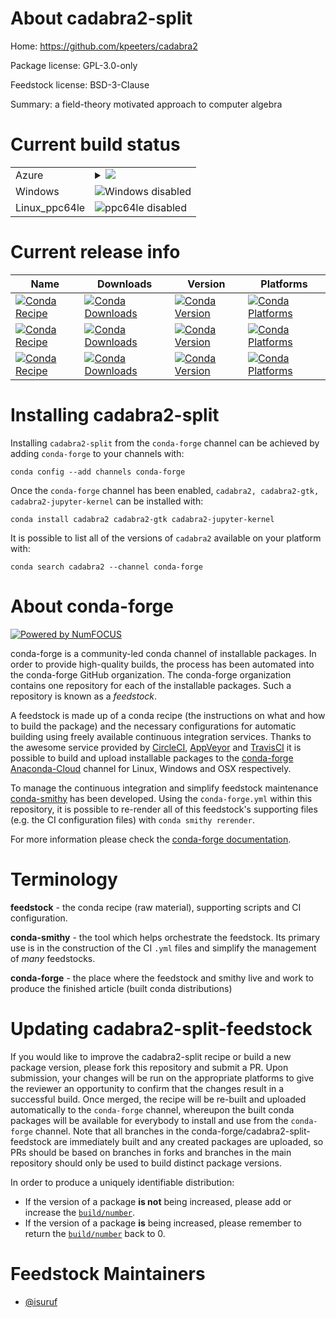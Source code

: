 About cadabra2-split
====================

Home: https://github.com/kpeeters/cadabra2

Package license: GPL-3.0-only

Feedstock license: BSD-3-Clause

Summary: a field-theory motivated approach to computer algebra



Current build status
====================


<table>
    
  <tr>
    <td>Azure</td>
    <td>
      <details>
        <summary>
          <a href="https://dev.azure.com/conda-forge/feedstock-builds/_build/latest?definitionId=9455&branchName=master">
            <img src="https://dev.azure.com/conda-forge/feedstock-builds/_apis/build/status/cadabra2-feedstock?branchName=master">
          </a>
        </summary>
        <table>
          <thead><tr><th>Variant</th><th>Status</th></tr></thead>
          <tbody><tr>
              <td>linux_python3.6.____cpython</td>
              <td>
                <a href="https://dev.azure.com/conda-forge/feedstock-builds/_build/latest?definitionId=9455&branchName=master">
                  <img src="https://dev.azure.com/conda-forge/feedstock-builds/_apis/build/status/cadabra2-feedstock?branchName=master&jobName=linux&configuration=linux_python3.6.____cpython" alt="variant">
                </a>
              </td>
            </tr><tr>
              <td>linux_python3.7.____cpython</td>
              <td>
                <a href="https://dev.azure.com/conda-forge/feedstock-builds/_build/latest?definitionId=9455&branchName=master">
                  <img src="https://dev.azure.com/conda-forge/feedstock-builds/_apis/build/status/cadabra2-feedstock?branchName=master&jobName=linux&configuration=linux_python3.7.____cpython" alt="variant">
                </a>
              </td>
            </tr><tr>
              <td>linux_python3.8.____cpython</td>
              <td>
                <a href="https://dev.azure.com/conda-forge/feedstock-builds/_build/latest?definitionId=9455&branchName=master">
                  <img src="https://dev.azure.com/conda-forge/feedstock-builds/_apis/build/status/cadabra2-feedstock?branchName=master&jobName=linux&configuration=linux_python3.8.____cpython" alt="variant">
                </a>
              </td>
            </tr><tr>
              <td>osx_python3.6.____cpython</td>
              <td>
                <a href="https://dev.azure.com/conda-forge/feedstock-builds/_build/latest?definitionId=9455&branchName=master">
                  <img src="https://dev.azure.com/conda-forge/feedstock-builds/_apis/build/status/cadabra2-feedstock?branchName=master&jobName=osx&configuration=osx_python3.6.____cpython" alt="variant">
                </a>
              </td>
            </tr><tr>
              <td>osx_python3.7.____cpython</td>
              <td>
                <a href="https://dev.azure.com/conda-forge/feedstock-builds/_build/latest?definitionId=9455&branchName=master">
                  <img src="https://dev.azure.com/conda-forge/feedstock-builds/_apis/build/status/cadabra2-feedstock?branchName=master&jobName=osx&configuration=osx_python3.7.____cpython" alt="variant">
                </a>
              </td>
            </tr><tr>
              <td>osx_python3.8.____cpython</td>
              <td>
                <a href="https://dev.azure.com/conda-forge/feedstock-builds/_build/latest?definitionId=9455&branchName=master">
                  <img src="https://dev.azure.com/conda-forge/feedstock-builds/_apis/build/status/cadabra2-feedstock?branchName=master&jobName=osx&configuration=osx_python3.8.____cpython" alt="variant">
                </a>
              </td>
            </tr>
          </tbody>
        </table>
      </details>
    </td>
  </tr>
  <tr>
    <td>Windows</td>
    <td>
      <img src="https://img.shields.io/badge/Windows-disabled-lightgrey.svg" alt="Windows disabled">
    </td>
  </tr>
  <tr>
    <td>Linux_ppc64le</td>
    <td>
      <img src="https://img.shields.io/badge/ppc64le-disabled-lightgrey.svg" alt="ppc64le disabled">
    </td>
  </tr>
</table>

Current release info
====================

| Name | Downloads | Version | Platforms |
| --- | --- | --- | --- |
| [![Conda Recipe](https://img.shields.io/badge/recipe-cadabra2-green.svg)](https://anaconda.org/conda-forge/cadabra2) | [![Conda Downloads](https://img.shields.io/conda/dn/conda-forge/cadabra2.svg)](https://anaconda.org/conda-forge/cadabra2) | [![Conda Version](https://img.shields.io/conda/vn/conda-forge/cadabra2.svg)](https://anaconda.org/conda-forge/cadabra2) | [![Conda Platforms](https://img.shields.io/conda/pn/conda-forge/cadabra2.svg)](https://anaconda.org/conda-forge/cadabra2) |
| [![Conda Recipe](https://img.shields.io/badge/recipe-cadabra2--gtk-green.svg)](https://anaconda.org/conda-forge/cadabra2-gtk) | [![Conda Downloads](https://img.shields.io/conda/dn/conda-forge/cadabra2-gtk.svg)](https://anaconda.org/conda-forge/cadabra2-gtk) | [![Conda Version](https://img.shields.io/conda/vn/conda-forge/cadabra2-gtk.svg)](https://anaconda.org/conda-forge/cadabra2-gtk) | [![Conda Platforms](https://img.shields.io/conda/pn/conda-forge/cadabra2-gtk.svg)](https://anaconda.org/conda-forge/cadabra2-gtk) |
| [![Conda Recipe](https://img.shields.io/badge/recipe-cadabra2--jupyter--kernel-green.svg)](https://anaconda.org/conda-forge/cadabra2-jupyter-kernel) | [![Conda Downloads](https://img.shields.io/conda/dn/conda-forge/cadabra2-jupyter-kernel.svg)](https://anaconda.org/conda-forge/cadabra2-jupyter-kernel) | [![Conda Version](https://img.shields.io/conda/vn/conda-forge/cadabra2-jupyter-kernel.svg)](https://anaconda.org/conda-forge/cadabra2-jupyter-kernel) | [![Conda Platforms](https://img.shields.io/conda/pn/conda-forge/cadabra2-jupyter-kernel.svg)](https://anaconda.org/conda-forge/cadabra2-jupyter-kernel) |

Installing cadabra2-split
=========================

Installing `cadabra2-split` from the `conda-forge` channel can be achieved by adding `conda-forge` to your channels with:

```
conda config --add channels conda-forge
```

Once the `conda-forge` channel has been enabled, `cadabra2, cadabra2-gtk, cadabra2-jupyter-kernel` can be installed with:

```
conda install cadabra2 cadabra2-gtk cadabra2-jupyter-kernel
```

It is possible to list all of the versions of `cadabra2` available on your platform with:

```
conda search cadabra2 --channel conda-forge
```


About conda-forge
=================

[![Powered by NumFOCUS](https://img.shields.io/badge/powered%20by-NumFOCUS-orange.svg?style=flat&colorA=E1523D&colorB=007D8A)](http://numfocus.org)

conda-forge is a community-led conda channel of installable packages.
In order to provide high-quality builds, the process has been automated into the
conda-forge GitHub organization. The conda-forge organization contains one repository
for each of the installable packages. Such a repository is known as a *feedstock*.

A feedstock is made up of a conda recipe (the instructions on what and how to build
the package) and the necessary configurations for automatic building using freely
available continuous integration services. Thanks to the awesome service provided by
[CircleCI](https://circleci.com/), [AppVeyor](https://www.appveyor.com/)
and [TravisCI](https://travis-ci.com/) it is possible to build and upload installable
packages to the [conda-forge](https://anaconda.org/conda-forge)
[Anaconda-Cloud](https://anaconda.org/) channel for Linux, Windows and OSX respectively.

To manage the continuous integration and simplify feedstock maintenance
[conda-smithy](https://github.com/conda-forge/conda-smithy) has been developed.
Using the ``conda-forge.yml`` within this repository, it is possible to re-render all of
this feedstock's supporting files (e.g. the CI configuration files) with ``conda smithy rerender``.

For more information please check the [conda-forge documentation](https://conda-forge.org/docs/).

Terminology
===========

**feedstock** - the conda recipe (raw material), supporting scripts and CI configuration.

**conda-smithy** - the tool which helps orchestrate the feedstock.
                   Its primary use is in the construction of the CI ``.yml`` files
                   and simplify the management of *many* feedstocks.

**conda-forge** - the place where the feedstock and smithy live and work to
                  produce the finished article (built conda distributions)


Updating cadabra2-split-feedstock
=================================

If you would like to improve the cadabra2-split recipe or build a new
package version, please fork this repository and submit a PR. Upon submission,
your changes will be run on the appropriate platforms to give the reviewer an
opportunity to confirm that the changes result in a successful build. Once
merged, the recipe will be re-built and uploaded automatically to the
`conda-forge` channel, whereupon the built conda packages will be available for
everybody to install and use from the `conda-forge` channel.
Note that all branches in the conda-forge/cadabra2-split-feedstock are
immediately built and any created packages are uploaded, so PRs should be based
on branches in forks and branches in the main repository should only be used to
build distinct package versions.

In order to produce a uniquely identifiable distribution:
 * If the version of a package **is not** being increased, please add or increase
   the [``build/number``](https://conda.io/docs/user-guide/tasks/build-packages/define-metadata.html#build-number-and-string).
 * If the version of a package **is** being increased, please remember to return
   the [``build/number``](https://conda.io/docs/user-guide/tasks/build-packages/define-metadata.html#build-number-and-string)
   back to 0.

Feedstock Maintainers
=====================

* [@isuruf](https://github.com/isuruf/)

